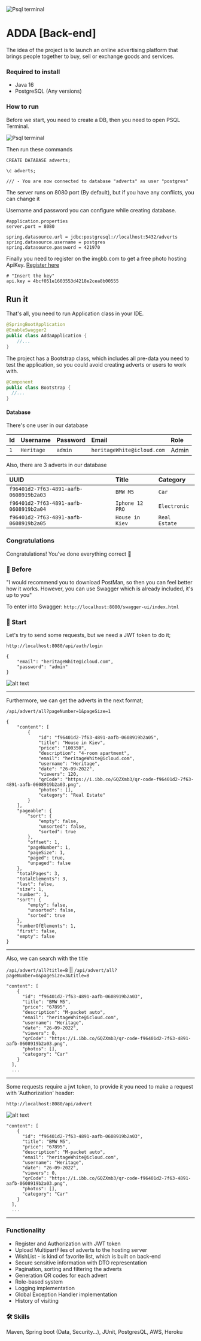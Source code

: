 ![Psql terminal](./imgs/logo.png) 
# ADDA [Back-end]
The idea of the project is to launch an online advertising platform that brings people together to buy, sell or exchange goods and services.

### Required to install
- Java 16
- PostgreSQL (Any versions)

### How to run

Before we start, you need to create a DB, then you need to open PSQL Terminal.

![Psql terminal](./imgs/psql.png)

Then run these commands
```
CREATE DATABASE adverts;
```
```
\c adverts;
```
```
/// - You are now connected to database "adverts" as user "postgres"
```


The server runs on 8080 port (By default), but if you have any conflicts, you can change it

Username and password you can configure while creating database.
```
#application.properties
server.port = 8080

spring.datasource.url = jdbc:postgresql://localhost:5432/adverts
spring.datasource.username = postgres
spring.datasource.password = 421970
```

Finally you need to register on the imgbb.com to get a free photo hosting ApiKey.
[Register here](https://api.imgbb.com/)

```
# "Insert the key"
api.key = 4bcf051e1603553d4218e2cea8b00555
```

## Run it

That's all, you need to run Application class in your IDE.
```java
@SpringBootApplication
@EnableSwagger2
public class AddaApplication {
    //...
}
```

The project has a Bootstrap class,
which  includes all pre-data you need to test the application,
so you could avoid creating adverts or users to work with.

```java
@Component
public class Bootstrap {
  //...
}
```

#### Database

There's one user in our database

| Id  | Username    | Password   | Email                       | Role |
|:----|:------------|:-----------|:----------------------------|:-----|
| `1` | `Heritage`  | `admin`    | `heritageWhite@icloud.com`  | Admin|

Also, there are 3 adverts in our database

| UUID                                  | Title           | Category      |
|:--------------------------------------|:----------------|:--------------|
| `f96401d2-7f63-4891-aafb-0608919b2a03`| `BMW M5`        | `Car`         |
| `f96401d2-7f63-4891-aafb-0608919b2a04`| `Iphone 12 PRO` | `Electronic`  |
| `f96401d2-7f63-4891-aafb-0608919b2a05`| `House in Kiev` | `Real Estate` |

### Congratulations

Congratulations! You've done everything correct 🎉

### 🚀 Before
"I would recommend you to download PostMan, so then you can feel better how it works. 
However, you can use Swagger which is already included, it's up to you"

To enter into Swagger: `http://localhost:8080/swagger-ui/index.html`
###  🌿 Start
Let's try to send some requests, but we need a JWT token to do it;

`http://localhost:8080/api/auth/login`
```
{
    "email": "heritageWhite@icloud.com",
    "password": "admin"
}
```
![alt text](./imgs/login.png)

---
Furthermore, we can get the adverts in the next format;

`/api/advert/all?pageNumber=1&pageSize=1`
```
{
    "content": [
        {
            "id": "f96401d2-7f63-4891-aafb-0608919b2a05",
            "title": "House in Kiev",
            "price": "100350",
            "description": "4-room apartment",
            "email": "heritageWhite@icloud.com",
            "username": "Heritage",
            "date": "26-09-2022",
            "viewers": 120,
            "qrCode": "https://i.ibb.co/GQZXmb3/qr-code-f96401d2-7f63-4891-aafb-0608919b2a03.png",
            "photos": [],
            "category": "Real Estate"
        }
    ],
    "pageable": {
        "sort": {
            "empty": false,
            "unsorted": false,
            "sorted": true
        },
        "offset": 1,
        "pageNumber": 1,
        "pageSize": 1,
        "paged": true,
        "unpaged": false
    },
    "totalPages": 3,
    "totalElements": 3,
    "last": false,
    "size": 1,
    "number": 1,
    "sort": {
        "empty": false,
        "unsorted": false,
        "sorted": true
    },
    "numberOfElements": 1,
    "first": false,
    "empty": false
}
```
---

Also, we can search with the title

`/api/advert/all?title=B` 
|| `/api/advert/all?pageNumber=0&pageSize=3&title=B`
```
"content": [
    {
      "id": "f96401d2-7f63-4891-aafb-0608919b2a03",
      "title": "BMW M5",
      "price": "67895",
      "description": "M-packet auto",
      "email": "heritageWhite@icloud.com",
      "username": "Heritage",
      "date": "26-09-2022",
      "viewers": 0,
      "qrCode": "https://i.ibb.co/GQZXmb3/qr-code-f96401d2-7f63-4891-aafb-0608919b2a03.png",
      "photos": [],
      "category": "Car"
    }
  ],
  ...
```
---
Some requests require a jwt token, 
to provide it you need to make a request with 'Authorization' header:

`http://localhost:8080/api/advert`

![alt text](./imgs/addAdvert.png)
```
"content": [
    {
      "id": "f96401d2-7f63-4891-aafb-0608919b2a03",
      "title": "BMW M5",
      "price": "67895",
      "description": "M-packet auto",
      "email": "heritageWhite@icloud.com",
      "username": "Heritage",
      "date": "26-09-2022",
      "viewers": 0,
      "qrCode": "https://i.ibb.co/GQZXmb3/qr-code-f96401d2-7f63-4891-aafb-0608919b2a03.png",
      "photos": [],
      "category": "Car"
    }
  ],
  ...
```
---
### Functionality

- Register and Authorization with JWT token
- Upload MultipartFiles of adverts to the hosting server
- WishList - is kind of favorite list, which is built on back-end
- Secure sensitive information with DTO representation
- Pagination, sorting and filtering the adverts
- Generation QR codes for each advert
- Role-based system
- Logging implementation
- Global Exception Handler implementation
- History of visiting

### 🛠 Skills
Maven, Spring boot (Data, Security...), JUnit, PostgresQL, AWS, Heroku

